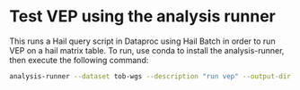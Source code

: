 # Test VEP using the analysis runner

This runs a Hail query script in Dataproc using Hail Batch in order to run VEP on a hail matrix table. To run, use conda to install the analysis-runner, then execute the following command:

```sh
analysis-runner --dataset tob-wgs --description "run vep" --output-dir "tob_wgs_vep/v0" --access-level main run_vep.py --script run_vep.py
```
